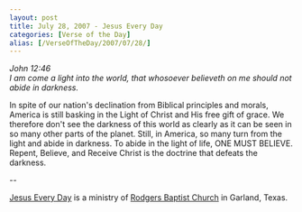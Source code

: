 ```yaml
---
layout: post
title: July 28, 2007 - Jesus Every Day
categories: [Verse of the Day]
alias: [/VerseOfTheDay/2007/07/28/]
---
```


_John 12:46  
I am come a light into the world, that whosoever believeth on me
should not abide in darkness._

In spite of our nation's declination from Biblical principles and
morals, America is still basking in the Light of Christ and His free
gift of grace. We therefore don't see the darkness of this world as
clearly as it can be seen in so many other parts of the planet.
Still, in America, so many turn from the light and abide in darkness.
To abide in the light of life, ONE MUST BELIEVE. Repent, Believe, and
Receive Christ is the doctrine that defeats the darkness.

 --

<a href=http://jesuseveryday.net>Jesus Every Day</a> is a ministry of <a href=http://rodgersbaptist.net>Rodgers Baptist Church</a> in Garland, Texas.

